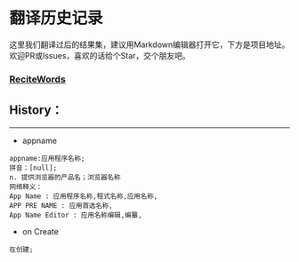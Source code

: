 # 翻译历史记录 
这里我们翻译过后的结果集，建议用Markdown编辑器打开它，下方是项目地址。欢迎PR或Issues，喜欢的话给个Star，交个朋友吧。
### [ReciteWords](https://github.com/BolexLiu/ReciteWords)

## History：

---

- appname
```
appname:应用程序名称;
拼音：[null];
n. 提供浏览器的产品名；浏览器名称
网络释义：
App Name : 应用程序名称,程式名称,应用名称,
APP PRE NAME : 应用首选名称,
App Name Editor : 应用名称编辑,编纂,
```
- on Create
```
在创建;
```
